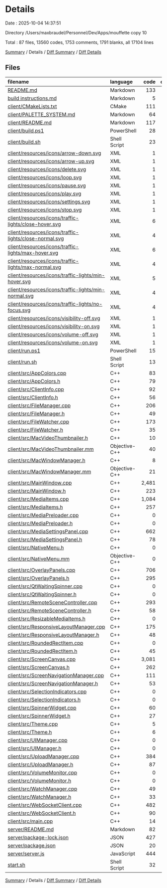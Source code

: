 # Details

Date : 2025-10-04 14:37:51

Directory /Users/maxbraudel/Personnel/Dev/Apps/mouffette copy 10

Total : 87 files,  13560 codes, 1753 comments, 1791 blanks, all 17104 lines

[Summary](results.md) / Details / [Diff Summary](diff.md) / [Diff Details](diff-details.md)

## Files
| filename | language | code | comment | blank | total |
| :--- | :--- | ---: | ---: | ---: | ---: |
| [README.md](/README.md) | Markdown | 133 | 0 | 40 | 173 |
| [build instructions.md](/build%20instructions.md) | Markdown | 5 | 0 | 4 | 9 |
| [client/CMakeLists.txt](/client/CMakeLists.txt) | CMake | 111 | 0 | 17 | 128 |
| [client/PALETTE\_SYSTEM.md](/client/PALETTE_SYSTEM.md) | Markdown | 64 | 0 | 23 | 87 |
| [client/README.md](/client/README.md) | Markdown | 117 | 0 | 33 | 150 |
| [client/build.ps1](/client/build.ps1) | PowerShell | 28 | 6 | 9 | 43 |
| [client/build.sh](/client/build.sh) | Shell Script | 23 | 6 | 7 | 36 |
| [client/resources/icons/arrow-down.svg](/client/resources/icons/arrow-down.svg) | XML | 1 | 0 | 0 | 1 |
| [client/resources/icons/arrow-up.svg](/client/resources/icons/arrow-up.svg) | XML | 1 | 0 | 0 | 1 |
| [client/resources/icons/delete.svg](/client/resources/icons/delete.svg) | XML | 1 | 0 | 0 | 1 |
| [client/resources/icons/loop.svg](/client/resources/icons/loop.svg) | XML | 1 | 0 | 0 | 1 |
| [client/resources/icons/pause.svg](/client/resources/icons/pause.svg) | XML | 1 | 0 | 0 | 1 |
| [client/resources/icons/play.svg](/client/resources/icons/play.svg) | XML | 1 | 0 | 0 | 1 |
| [client/resources/icons/settings.svg](/client/resources/icons/settings.svg) | XML | 1 | 0 | 0 | 1 |
| [client/resources/icons/stop.svg](/client/resources/icons/stop.svg) | XML | 1 | 0 | 0 | 1 |
| [client/resources/icons/traffic-lights/close-hover.svg](/client/resources/icons/traffic-lights/close-hover.svg) | XML | 6 | 0 | 1 | 7 |
| [client/resources/icons/traffic-lights/close-normal.svg](/client/resources/icons/traffic-lights/close-normal.svg) | XML | 4 | 0 | 1 | 5 |
| [client/resources/icons/traffic-lights/max-hover.svg](/client/resources/icons/traffic-lights/max-hover.svg) | XML | 6 | 0 | 1 | 7 |
| [client/resources/icons/traffic-lights/max-normal.svg](/client/resources/icons/traffic-lights/max-normal.svg) | XML | 4 | 0 | 1 | 5 |
| [client/resources/icons/traffic-lights/min-hover.svg](/client/resources/icons/traffic-lights/min-hover.svg) | XML | 5 | 0 | 1 | 6 |
| [client/resources/icons/traffic-lights/min-normal.svg](/client/resources/icons/traffic-lights/min-normal.svg) | XML | 4 | 0 | 1 | 5 |
| [client/resources/icons/traffic-lights/no-focus.svg](/client/resources/icons/traffic-lights/no-focus.svg) | XML | 4 | 0 | 1 | 5 |
| [client/resources/icons/visibility-off.svg](/client/resources/icons/visibility-off.svg) | XML | 1 | 0 | 0 | 1 |
| [client/resources/icons/visibility-on.svg](/client/resources/icons/visibility-on.svg) | XML | 1 | 0 | 0 | 1 |
| [client/resources/icons/volume-off.svg](/client/resources/icons/volume-off.svg) | XML | 1 | 0 | 0 | 1 |
| [client/resources/icons/volume-on.svg](/client/resources/icons/volume-on.svg) | XML | 1 | 0 | 0 | 1 |
| [client/run.ps1](/client/run.ps1) | PowerShell | 15 | 2 | 5 | 22 |
| [client/run.sh](/client/run.sh) | Shell Script | 13 | 3 | 5 | 21 |
| [client/src/AppColors.cpp](/client/src/AppColors.cpp) | C++ | 83 | 41 | 33 | 157 |
| [client/src/AppColors.h](/client/src/AppColors.h) | C++ | 79 | 65 | 38 | 182 |
| [client/src/ClientInfo.cpp](/client/src/ClientInfo.cpp) | C++ | 92 | 3 | 15 | 110 |
| [client/src/ClientInfo.h](/client/src/ClientInfo.h) | C++ | 56 | 4 | 13 | 73 |
| [client/src/FileManager.cpp](/client/src/FileManager.cpp) | C++ | 206 | 20 | 60 | 286 |
| [client/src/FileManager.h](/client/src/FileManager.h) | C++ | 49 | 17 | 21 | 87 |
| [client/src/FileWatcher.cpp](/client/src/FileWatcher.cpp) | C++ | 173 | 22 | 41 | 236 |
| [client/src/FileWatcher.h](/client/src/FileWatcher.h) | C++ | 35 | 12 | 17 | 64 |
| [client/src/MacVideoThumbnailer.h](/client/src/MacVideoThumbnailer.h) | C++ | 10 | 2 | 2 | 14 |
| [client/src/MacVideoThumbnailer.mm](/client/src/MacVideoThumbnailer.mm) | Objective-C++ | 40 | 1 | 2 | 43 |
| [client/src/MacWindowManager.h](/client/src/MacWindowManager.h) | C++ | 8 | 0 | 3 | 11 |
| [client/src/MacWindowManager.mm](/client/src/MacWindowManager.mm) | Objective-C++ | 21 | 3 | 8 | 32 |
| [client/src/MainWindow.cpp](/client/src/MainWindow.cpp) | C++ | 2,481 | 418 | 300 | 3,199 |
| [client/src/MainWindow.h](/client/src/MainWindow.h) | C++ | 223 | 47 | 32 | 302 |
| [client/src/MediaItems.cpp](/client/src/MediaItems.cpp) | C++ | 1,084 | 119 | 108 | 1,311 |
| [client/src/MediaItems.h](/client/src/MediaItems.h) | C++ | 257 | 41 | 40 | 338 |
| [client/src/MediaPreloader.cpp](/client/src/MediaPreloader.cpp) | C++ | 0 | 0 | 1 | 1 |
| [client/src/MediaPreloader.h](/client/src/MediaPreloader.h) | C++ | 0 | 0 | 1 | 1 |
| [client/src/MediaSettingsPanel.cpp](/client/src/MediaSettingsPanel.cpp) | C++ | 662 | 107 | 76 | 845 |
| [client/src/MediaSettingsPanel.h](/client/src/MediaSettingsPanel.h) | C++ | 78 | 18 | 21 | 117 |
| [client/src/NativeMenu.h](/client/src/NativeMenu.h) | C++ | 0 | 0 | 1 | 1 |
| [client/src/NativeMenu.mm](/client/src/NativeMenu.mm) | Objective-C++ | 0 | 0 | 1 | 1 |
| [client/src/OverlayPanels.cpp](/client/src/OverlayPanels.cpp) | C++ | 706 | 94 | 85 | 885 |
| [client/src/OverlayPanels.h](/client/src/OverlayPanels.h) | C++ | 295 | 38 | 27 | 360 |
| [client/src/QtWaitingSpinner.cpp](/client/src/QtWaitingSpinner.cpp) | C++ | 0 | 0 | 1 | 1 |
| [client/src/QtWaitingSpinner.h](/client/src/QtWaitingSpinner.h) | C++ | 0 | 0 | 1 | 1 |
| [client/src/RemoteSceneController.cpp](/client/src/RemoteSceneController.cpp) | C++ | 293 | 20 | 14 | 327 |
| [client/src/RemoteSceneController.h](/client/src/RemoteSceneController.h) | C++ | 58 | 4 | 9 | 71 |
| [client/src/ResizableMediaItems.h](/client/src/ResizableMediaItems.h) | C++ | 0 | 0 | 1 | 1 |
| [client/src/ResponsiveLayoutManager.cpp](/client/src/ResponsiveLayoutManager.cpp) | C++ | 175 | 19 | 44 | 238 |
| [client/src/ResponsiveLayoutManager.h](/client/src/ResponsiveLayoutManager.h) | C++ | 48 | 8 | 14 | 70 |
| [client/src/RoundedRectItem.cpp](/client/src/RoundedRectItem.cpp) | C++ | 0 | 0 | 1 | 1 |
| [client/src/RoundedRectItem.h](/client/src/RoundedRectItem.h) | C++ | 45 | 4 | 12 | 61 |
| [client/src/ScreenCanvas.cpp](/client/src/ScreenCanvas.cpp) | C++ | 3,081 | 389 | 273 | 3,743 |
| [client/src/ScreenCanvas.h](/client/src/ScreenCanvas.h) | C++ | 262 | 39 | 31 | 332 |
| [client/src/ScreenNavigationManager.cpp](/client/src/ScreenNavigationManager.cpp) | C++ | 111 | 9 | 23 | 143 |
| [client/src/ScreenNavigationManager.h](/client/src/ScreenNavigationManager.h) | C++ | 53 | 5 | 13 | 71 |
| [client/src/SelectionIndicators.cpp](/client/src/SelectionIndicators.cpp) | C++ | 0 | 0 | 1 | 1 |
| [client/src/SelectionIndicators.h](/client/src/SelectionIndicators.h) | C++ | 0 | 0 | 1 | 1 |
| [client/src/SpinnerWidget.cpp](/client/src/SpinnerWidget.cpp) | C++ | 60 | 1 | 10 | 71 |
| [client/src/SpinnerWidget.h](/client/src/SpinnerWidget.h) | C++ | 27 | 1 | 10 | 38 |
| [client/src/Theme.cpp](/client/src/Theme.cpp) | C++ | 5 | 2 | 2 | 9 |
| [client/src/Theme.h](/client/src/Theme.h) | C++ | 6 | 4 | 3 | 13 |
| [client/src/UIManager.cpp](/client/src/UIManager.cpp) | C++ | 0 | 0 | 1 | 1 |
| [client/src/UIManager.h](/client/src/UIManager.h) | C++ | 0 | 0 | 1 | 1 |
| [client/src/UploadManager.cpp](/client/src/UploadManager.cpp) | C++ | 384 | 49 | 39 | 472 |
| [client/src/UploadManager.h](/client/src/UploadManager.h) | C++ | 87 | 24 | 17 | 128 |
| [client/src/VolumeMonitor.cpp](/client/src/VolumeMonitor.cpp) | C++ | 0 | 0 | 1 | 1 |
| [client/src/VolumeMonitor.h](/client/src/VolumeMonitor.h) | C++ | 0 | 0 | 1 | 1 |
| [client/src/WatchManager.cpp](/client/src/WatchManager.cpp) | C++ | 49 | 1 | 8 | 58 |
| [client/src/WatchManager.h](/client/src/WatchManager.h) | C++ | 33 | 6 | 13 | 52 |
| [client/src/WebSocketClient.cpp](/client/src/WebSocketClient.cpp) | C++ | 482 | 20 | 52 | 554 |
| [client/src/WebSocketClient.h](/client/src/WebSocketClient.h) | C++ | 90 | 15 | 16 | 121 |
| [client/src/main.cpp](/client/src/main.cpp) | C++ | 14 | 3 | 6 | 23 |
| [server/README.md](/server/README.md) | Markdown | 82 | 0 | 21 | 103 |
| [server/package-lock.json](/server/package-lock.json) | JSON | 427 | 0 | 1 | 428 |
| [server/package.json](/server/package.json) | JSON | 20 | 0 | 1 | 21 |
| [server/server.js](/server/server.js) | JavaScript | 444 | 33 | 43 | 520 |
| [start.sh](/start.sh) | Shell Script | 32 | 8 | 10 | 50 |

[Summary](results.md) / Details / [Diff Summary](diff.md) / [Diff Details](diff-details.md)